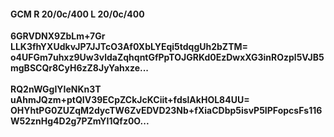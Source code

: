 #### GCM R 20/0c/400 L 20/0c/400
**6GRVDNX9ZbLm+7Gr**<br/>**LLK3fhYXUdkvJP7JJTcO3Af0XbLYEqi5tdqgUh2bZTM=**<br/>**o4UFGm7uhxz9Uw3vldaZqhqntGfPpTOJGRKd0EzDwxXG3inROzpl5VJB5mgBSCQr8CyH6zZ8JyYahxze...**<br/><br/>
**RQ2nWGgIYIeNKn3T**<br/>**uAhmJQzm+ptQIV39ECpZCkJcKCiit+fdslAkHOL84UU=**<br/>**OHYhtPG0ZUZqM2dycTW6ZvEDVD23Nb+fXiaCDbp5isvP5IPFopcsFs116W52znHg4D2g7PZmYI1Qfz0O...**